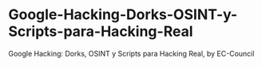 # Google-Hacking-Dorks-OSINT-y-Scripts-para-Hacking-Real
Google Hacking: Dorks, OSINT y Scripts para Hacking Real, by EC-Council
